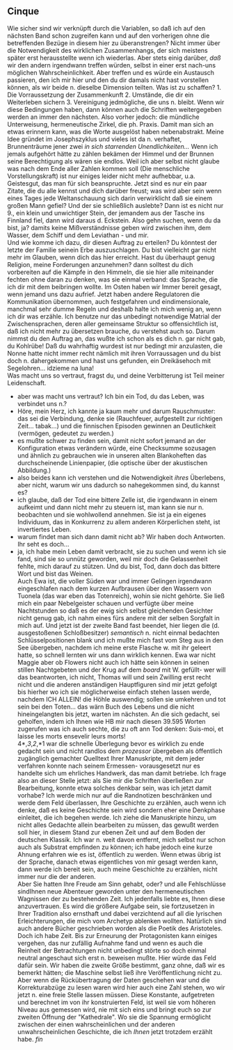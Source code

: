 ## Cinque
Wie sicher sind wir verknüpft durch die Variablen, so daß ich auf den nächsten Band schon zugreifen kann und auf den vorherigen ohne die betreffenden Bezüge in diesem hier zu überanstrengen? Nicht immer über die Notwendigkeit des wirklichen Zusammenhangs, der sich meistens später erst herausstellte wenn ich wiederlas. Aber stets einig darüber, *daß* wir den andern irgendwann treffen würden, selbst in einer erst nach-uns möglichen Wahrscheinlichkeit. Aber treffen und es würde ein Austausch passieren, den ich mir hier und den du dir damals nicht hast vorstellen können, als wir beide n. dieselbe Dimension teilten. Was ist zu schaffen? 1. Die Vorraussetzung der Zusammenkunft 2. Umstände, die dir ein Weiterleben sichern 3. Vereinigung jedmögliche, die uns n. bleibt. Wenn wir diese Bedingungen haben, dann können auch die Schriften weitergegeben werden an immer den nächsten. Also vorher jedoch: die mündliche Unterweisung, hermeneutische Zirkel, die ph. Praxis. Damit man sich an etwas erinnern kann, was die Worte ausgelöst haben nebenabstrakt. Meine Idee gründet im Josephszyklus und vieles ist da n. verhaftet, Brunnenträume jener zwei *in sich starrenden Unendlichkeiten...* Wenn ich jemals aufgehört hätte zu zählen bekämen der Himmel und der Brunnen seine Berechtigung als wären sie endlos. Weil ich aber selbst nicht glaube was nach dem Ende aller Zahlen kommen soll (Die menschliche Vorstellungskraft) ist nur einiges leider nicht mehr aufhebbar, u.a. Geistesgut, das man für sich beanspruchte. Jetzt sind es nur ein paar Zitate, die du alle kennst und dich darüber freust; was wird aber sein wenn eines Tages jede Weltanschauung sich darin verwirklicht daß sie einem großen Mann gefiel? Und der sie schließlich auslebte? Dann ist es nicht nur 9., ein klein und unwichtiger Stein, der jemandem aus der Tasche ins Finnland fiel, dann wird daraus d. Eckstein. Also gehn suchen, wenn du da bist, ja? damits keine Mißverständnisse geben wird zwischen ihm, dem Wasser, dem Schiff und dem Leviathan - und mir.   
 Und wie komme ich dazu, dir diesen Auftrag zu erteilen? Du könntest der letzte der Familie seinein Erbe auszuschlagen. Du bist vielleicht gar nicht mehr im Glauben, wenn dich das hier erreicht. Hast du überhaupt genug Religion, meine Forderungen anzunehmen? dann solltest du dich vorbereiten auf die Kämpfe in den Himmeln, die sie hier alle miteinander fechten ohne daran zu denken, was sie einmal verband: das Sprache, die ich dir mit dem beibringen wollte. Im Osten haben wir Immer bereit gesagt, wenn jemand uns dazu aufrief. Jetzt haben andere Regulatoren die Kommunikation übernommen, auch festgefahren und eindimensionale, manchmal sehr dumme Regeln und deshalb halte ich mich wenig an, wenn ich dir was erzähle. Ich benutze nur das unbedingt notwendige Matrial der Zwischensprachen, deren aller gemeinsame Struktur so offensichtlich ist, daß ich nicht mehr zu übersetzen brauche, du verstehst auch so. Darum nimmst du den Auftrag an, das wußte ich schon als es dich n. gar nicht gab, du Kohlrübe! Daß du wahrhaftig wurdest ist nur bedingt mir anzulasten, die Nonne hatte nicht immer recht nämlich mit ihren Vorraussagen und du bist doch n. dahergekommen und hast uns gefunden, ein Dreikäsehoch mit Segelohren... idzieme na luna!    
Was macht uns so vertraut, fragst du, und deine Verbitterung ist Teil meiner Leidenschaft.    
- aber was macht uns vertraut? Ich bin ein Tod, du das Leben, was verbindet uns n.?   
- Höre, mein Herz, ich kannte ja kaum mehr und darum Rauschmuster: das sei die Verbindung, denke sie (Rauchfeuer, aufgestellt zur richtigen Zeit... tabak...) und die finnischen Episoden gewinnen an Deutlichkeit (vermögen, gedeutet zu werden.)    
- es mußte schwer zu finden sein, damit nicht sofort jemand an der Konfiguration etwas verändern würde, eine Checksumme sozusagen und ähnlich zu gebrauchen wie in unseren alten Blankoheften das durchscheinende Linienpapier, (die optische über der akustischen Abbildung.)   
- also beides kann ich verstehen und die Notwendigkeit *ihres* Überlebens, aber nicht, warum wir uns dadurch so nahegekommen sind, du kannst es?   
- ich glaube, daß der Tod eine bittere Zelle ist, die irgendwann in einem aufkeimt und dann nicht mehr zu steuern ist, man kann sie nur n. beobachten und sie wohlwollend annehmen. Sie ist ja ein eigenes Individuum, das in Konkurrenz zu allem anderen Körperlichen steht, ist invertiertes Leben.    
- warum findet man sich dann damit nicht ab? Wir haben doch Antworten. Ihr seht es doch...   
- ja, ich habe mein Leben damit verbracht, sie zu suchen und wenn ich sie fand, sind sie so unnütz geworden, weil mir doch die Gelassenheit fehlte, mich darauf zu stützen. Und du bist, Tod, dann doch das bittere Wort und bist das Weinen.    
 Auch Ewa ist, die voller Süden war und immer Gelingen irgendwann eingeschlafen nach dem kurzen Aufbrausen über den Wassern von Tuonela (das war eben das Totenreich), wohin sie nicht gehörte. Sie ließ mich ein paar Nebelgeister schauen und verfügte über meine Nachtstunden so daß es der ewig sich selbst gleichenden Gesichter nicht genug gab, ich nahm eines fürs andere mit der selben Sorgfalt in mich auf. Und jetzt ist der zweite Band fast beendet, hier liegen die (d. ausgestoßenen Schloßbesitzer) *semantisch* n. nicht einmal bedachten Schlüsselpositionen blank und ich mußte mich fast vom Steg aus in den See übergeben, nachdem ich meine erste Flasche w. mit ihr geleert hatte, so schnell lernten wir uns dann wirklich kennen. Ewa war nicht Maggie aber ob Flowers nicht auch ich hätte sein können in seinen stillen Nachtgebeten und der Krug auf dem *board* mit W. gefüllt- wer will das beantworten, ich nicht, Thomas will und sein Zwilling erst recht nicht und die anderen anständigen Hauptfiguren sind mir jetzt gefolgt bis hierher wo ich sie möglicherweise einfach stehen lassen werde, nachdem ICH ALLEIN! die Höhle auswendig; sollen sie umkehren und tot sein bei den Toten... das wärn Buch des Lebens und die nicht hineingelangten bis jetzt, warten im nächsten. An die sich gedacht, sei geholfen, indem ich Ihnen wie HB mir nach diesen 39.595 Worten zugerufen was ich auch sechte, die zu oft ann Tod denken: Suis-moi, et laisse les morts ensevelir leurs morts!    
4*,*3*,*2*,*1 war die schnelle Überlegung bevor es wirklich zu ende gedacht sein und nicht randlos dem *prozessor* übergeben als öffentlich zugänglich gemachter Quelltext Ihrer Manuskripte, mit dem jeder verfahren konnte nach seinem Ermessen- vorausgesetzt nur es handelte sich um ehrliches Handwerk, das man damit betriebe. Ich frage also an dieser Stelle jetzt: als Sie mir die Schriften überließen zur Bearbeitung, konnte etwa solches denkbar sein, was ich jetzt damit vorhabe? Ich werde mich nur auf die Randnotizen beschränken und werde dem Feld überlassen, Ihre Geschichte zu erzählen, auch wenn ich denke, daß es keine Geschichte sein wird sondern eher eine Denkphase einleitet, die ich begehen werde. Ich ziehe die Manuskripte hinzu, um nicht alles Gedachte allein bearbeiten zu müssen, das gewußt werden soll hier, in diesem Stand zur ebenen Zeit und auf dem Boden der deutschen Klassik. Ich war n. weit davon entfernt, mich selbst nur schon auch als Substrat empfinden zu können; ich habe jedoch eine kurze Ahnung erfahren wie es ist, öffentlich zu werden. Wenn etwas übrig ist der Sprache, danach etwas eigentliches von mir gesagt werden kann, dann werde ich bereit sein, auch meine Geschichte zu erzählen, nicht immer nur die der anderen.    
Aber Sie hatten Ihre Freude am Sinn gehabt, oder? und alle Fehlschlüsse sindIhnen neue Abenteuer geworden unter den hermeneutischen Wagnissen der zu bestehenden Zeit. Ich jedenfalls liebte es, Ihnen diese anzuvertrauen. Es wird die größere Aufgabe sein, sie fortzusetzen in Ihrer Tradition also ernsthaft und dabei verzichtend auf all die lyrischen Erleichterungen, die mich vom Archetyp ablenken wollten. Natürlich sind auch andere Bücher geschrieben worden als die Poetik des Aristoteles. Doch ich habe Zeit. Bis zur Erneurung der Protagonisten kann einiges vergehen, das nur zufällig Aufnahme fand und wenn es auch die Reinheit der Betrachtungen nicht unbedingt störte so doch einmal neutral angeschaut sich erst n. beweisen mußte. Hier würde das Feld dafür sein. Wir haben die zweite Größe bestimmt, ganz ohne, daß wir es bemerkt hätten; die Maschine selbst ließ ihre Veröffentlichung nicht zu. Aber wenn die Rückübertragung der Daten geschehen war und die Korrekturabzüge zu lesen waren wird hier auch eine Zahl stehen, wo wir jetzt n. eine freie Stelle lassen müssen. Diese Konstante, aufgetreten und berechnet im von ihr konstruierten Feld, ist weil sie vom höheren Niveau aus gemessen wird, nie mit sich eins und bringt euch so zur zweiten Öffnung der &quot;Kathedrale&quot;. Wo sie die Spannung ermöglicht zwischen der einen wahrscheinlichen und der anderen unwahrscheinlichen Geschichte, die ich *Ihnen* jetzt trotzdem erzählt habe. *fin*   
